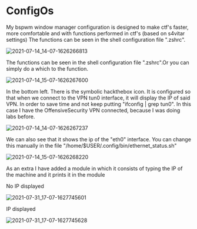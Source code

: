 # ConfigOs
My bspwm window manager configuration is designed to make ctf's faster, more comfortable and with functions performed in ctf's (based on s4vitar settings)
The functions can be seen in the shell configuration file ".zshrc".

![2021-07-14_14-07-1626266813](https://user-images.githubusercontent.com/82907557/125624491-309da59b-a1a8-45eb-a974-4c3a81885718.jpg)

The functions can be seen in the shell configuration file ".zshrc".Or you can simply do a which to the function.

![2021-07-14_15-07-1626267600](https://user-images.githubusercontent.com/82907557/125626389-48aa82ef-14a2-47d5-8da7-35d09a053965.jpg)


In the bottom left. There is the symbolic hackthebox icon. It is configured so that when we connect to the VPN tun0 interface, it will display the IP of said VPN. In order to save time and not keep putting "ifconfig | grep tun0". In this case I have the OffensiveSecurity VPN connected, because I was doing labs before.



![2021-07-14_14-07-1626267237](https://user-images.githubusercontent.com/82907557/125625401-7bf11a8f-a188-4c78-9cbd-b3fac08a15d4.jpg)

We can also see that it shows the ip of the "eth0" interface. You can change this manually in the file "/home/$USER/.config/bin/ethernet_status.sh"

![2021-07-14_15-07-1626268220](https://user-images.githubusercontent.com/82907557/125627698-7131ae20-5b99-4605-acb1-2600e53fe76c.jpg)

As an extra I have added a module in which it consists of typing the IP of the machine and it prints it in the module

No IP displayed

![2021-07-31_17-07-1627745601](https://user-images.githubusercontent.com/82907557/127744909-77ddaa0b-f817-41a0-aaa5-6cda8a53868a.jpg)

IP displayed

![2021-07-31_17-07-1627745628](https://user-images.githubusercontent.com/82907557/127744924-1a4b0d37-5b07-4e3d-9a43-d313659573df.jpg)


